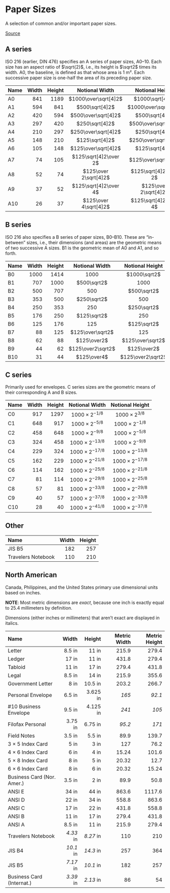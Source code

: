 # Paper Sizes

A selection of common and/or important paper sizes.

[Source](https://en.wikipedia.org/wiki/Paper_size)

## A series

ISO 216 (earlier, DIN 476) specifies an A series of paper sizes, A0–10.
Each size has an aspect ratio of $\sqrt{2}$, i.e.,
its height is $\sqrt2$ times its width.  A0, the baseline, is defined as that
whose area is 1 m².  Each successive paper size is
one-half the area of its preceding paper size.

| Name | Width | Height | Notional Width        | Notional Height       |
|:-----|------:|-------:|:---------------------:|:---------------------:|
| A0   |   841 |   1189 | $1000\over\sqrt[4]2$  | $1000\sqrt[4]2$       |
| A1   |   594 |    841 | $500\sqrt[4]2$        | $1000\over\sqrt[4]2$  |
| A2   |   420 |    594 | $500\over\sqrt[4]2$   | $500\sqrt[4]2$        |
| A3   |   297 |    420 | $250\sqrt[4]2$        | $500\over\sqrt[4]2$   |
| A4   |   210 |    297 | $250\over\sqrt[4]2$   | $250\sqrt[4]2$        |
| A5   |   148 |    210 | $125\sqrt[4]2$        | $250\over\sqrt[4]2$   |
| A6   |   105 |    148 | $125\over\sqrt[4]2$   | $125\sqrt[4]2$        |
| A7   |    74 |    105 | $125\sqrt[4]2\over 2$ | $125\over\sqrt[4]2$   |
| A8   |    52 |     74 | $125\over 2\sqrt[4]2$ | $125\sqrt[4]2\over 2$ |
| A9   |    37 |     52 | $125\sqrt[4]2\over 4$ | $125\over 2\sqrt[4]2$ |
| A10  |    26 |     37 | $125\over 4\sqrt[4]2$ | $125\sqrt[4]2\over 4$ |

## B series

ISO 216 also specifies a B series of paper sizes, B0–B10.  These are “in-between” sizes, i.e.,
their dimensions (and areas) are the geometric means of two successive A sizes.
B1 is the geometric mean of A0 and A1, and so forth.

| Name | Width | Height | Notional Width    | Notional Height   |
|:-----|------:|-------:|:-----------------:|:-----------------:|
| B0   |  1000 |   1414 | $1000$            | $1000\sqrt2$      |
| B1   |   707 |   1000 | $500\sqrt2$       | $1000$            |
| B2   |   500 |    707 | $500$             | $500\sqrt2$       |
| B3   |   353 |    500 | $250\sqrt2$       | $500$             |
| B4   |   250 |    353 | $250$             | $250\sqrt2$       |
| B5   |   176 |    250 | $125\sqrt2$       | $250$             |
| B6   |   125 |    176 | $125$             | $125\sqrt2$       |
| B7   |    88 |    125 | $125\over\sqrt2$  | $125$             |
| B8   |    62 |     88 | $125\over2$       | $125\over\sqrt2$  |
| B9   |    44 |     62 | $125\over2\sqrt2$ | $125\over2$       |
| B10  |    31 |     44 | $125\over4$       | $125\over2\sqrt2$ |

## C series

Primarily used for envelopes.  C series sizes are the geometric means
of their corresponding A and B sizes.

| Name | Width | Height | Notional Width          | Notional Height         |
|:-----|------:|-------:|:-----------------------:|:-----------------------:|
| C0   |   917 |   1297 | $1000 \times 2^{-1/8}$  | $1000 \times 2^{3/8}$   |
| C1   |   648 |    917 | $1000 \times 2^{-5/8}$  | $1000 \times 2^{-1/8}$  |
| C2   |   458 |    648 | $1000 \times 2^{-9/8}$  | $1000 \times 2^{-5/8}$  |
| C3   |   324 |    458 | $1000 \times 2^{-13/8}$ | $1000 \times 2^{-9/8}$  |
| C4   |   229 |    324 | $1000 \times 2^{-17/8}$ | $1000 \times 2^{-13/8}$ |
| C5   |   162 |    229 | $1000 \times 2^{-21/8}$ | $1000 \times 2^{-17/8}$ |
| C6   |   114 |    162 | $1000 \times 2^{-25/8}$ | $1000 \times 2^{-21/8}$ |
| C7   |    81 |    114 | $1000 \times 2^{-29/8}$ | $1000 \times 2^{-25/8}$ |
| C8   |    57 |     81 | $1000 \times 2^{-33/8}$ | $1000 \times 2^{-29/8}$ |
| C9   |    40 |     57 | $1000 \times 2^{-37/8}$ | $1000 \times 2^{-33/8}$ |
| C10  |    28 |     40 | $1000 \times 2^{-41/8}$ | $1000 \times 2^{-37/8}$ |

## Other

| Name               | Width | Height |
|:-------------------|------:|-------:|
| JIS B5             |   182 |    257 |
| Travelers Notebook |   110 |    210 |

## North American

Canada, Philippines, and the United States primary use dimensional
units based on inches.

**NOTE**: Most metric dimensions are *exact*, because one inch
is exactly equal to 25.4 millimeters by definition.

Dimensions (either inches or millimeters) that aren’t exact are
displayed in italics.

| Name                       |     Width |    Height | Metric Width | Metric Height |
|:---------------------------|----------:|----------:|-------------:|--------------:|
| Letter                     |    8.5 in |     11 in |        215.9 |         279.4 |
| Ledger                     |     17 in |     11 in |        431.8 |         279.4 |
| Tabloid                    |     11 in |     17 in |        279.4 |         431.8 |
| Legal                      |    8.5 in |     14 in |        215.9 |         355.6 |
| Government Letter          |      8 in |   10.5 in |        203.2 |         266.7 |
| Personal Envelope          |    6.5 in |  3.625 in |        *165* |        *92.1* |
| #10 Business Envelope      |    9.5 in |  4.125 in |        *241* |         *105* |
| Filofax Personal           |   3.75 in |   6.75 in |       *95.2* |         *171* |
| Field Notes                |    3.5 in |    5.5 in |         89.9 |         139.7 |
| 3 × 5 Index Card           |      5 in |      3 in |          127 |          76.2 |
| 4 × 6 Index Card           |      6 in |      4 in |        15.24 |         101.6 |
| 5 × 8 Index Card           |      8 in |      5 in |        20.32 |          12.7 |
| 6 × 6 Index Card           |      8 in |      6 in |        20.32 |         15.24 |
| Business Card (Nor. Amer.) |    3.5 in |      2 in |         89.9 |          50.8 |
| ANSI E                     |     34 in |     44 in |        863.6 |        1117.6 |
| ANSI D                     |     22 in |     34 in |        558.8 |         863.6 |
| ANSI C                     |     17 in |     22 in |        431.8 |         558.8 |
| ANSI B                     |     11 in |     17 in |        279.4 |         431.8 |
| ANSI A                     |    8.5 in |     11 in |        215.9 |         279.4 |
| Travelers Notebook         | *4.33* in | *8.27* in |          110 |           210 |
| JIS B4                     | *10.1* in | *14.3* in |          257 |           364 |
| JIS B5                     | *7.17* in | *10.1* in |          182 |           257 |
| Business Card (Internat.)  | *3.39* in | *2.13* in |           86 |            54 |
